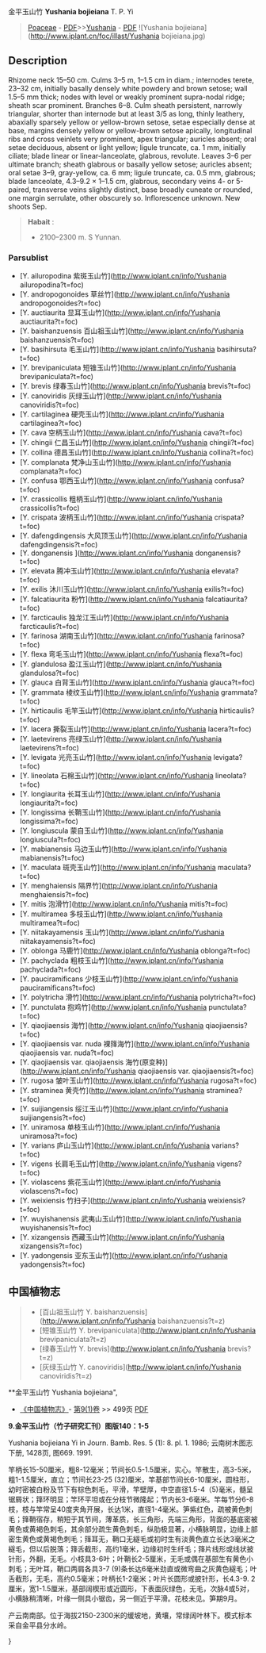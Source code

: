 金平玉山竹 **Yushania bojieiana** T. P. Yi

> [Poaceae](http://www.iplant.cn/info/Poaceae?t=foc) - [PDF](http://www.iplant.cn/foc/pdf/Poaceae.pdf)>>[Yushania](http://www.iplant.cn/info/Yushania?t=foc) - [PDF](http://www.iplant.cn/foc/pdf/Yushania.pdf)
![Yushania bojieiana](http://www.iplant.cn/foc/illast/Yushania bojieiana.jpg)

## Description

Rhizome neck 15–50 cm. Culms 3–5 m, 1–1.5 cm in diam.; internodes terete, 23–32 cm, initially basally densely white powdery and brown setose; wall 1.5–5 mm thick; nodes with level or weakly prominent supra-nodal ridge; sheath scar prominent. Branches 6–8. Culm sheath persistent, narrowly triangular, shorter than internode but at least 3/5 as long, thinly leathery, abaxially sparsely yellow or yellow-brown setose, setae especially dense at base, margins densely yellow or yellow-brown setose apically, longitudinal ribs and cross veinlets very prominent, apex triangular; auricles absent; oral setae deciduous, absent or light yellow; ligule truncate, ca. 1 mm, initially ciliate; blade linear or linear-lanceolate, glabrous, revolute. Leaves 3–6 per ultimate branch; sheath glabrous or basally yellow setose; auricles absent; oral setae 3–9, gray-yellow, ca. 6 mm; ligule truncate, ca. 0.5 mm, glabrous; blade lanceolate, 4.3–9.2 × 1–1.5 cm, glabrous, secondary veins 4- or 5-paired, transverse veins slightly distinct, base broadly cuneate or rounded, one margin serrulate, other obscurely so. Inflorescence unknown. New shoots Sep.


> **Habait** : 
>* 2100–2300 m. S Yunnan.

### Parsublist

* [Y.  ailuropodina  紫斑玉山竹](http://www.iplant.cn/info/Yushania ailuropodina?t=foc)
* [Y.  andropogonoides  草丝竹](http://www.iplant.cn/info/Yushania andropogonoides?t=foc)
* [Y.  auctiaurita  显耳玉山竹](http://www.iplant.cn/info/Yushania auctiaurita?t=foc)
* [Y.  baishanzuensis  百山祖玉山竹](http://www.iplant.cn/info/Yushania baishanzuensis?t=foc)
* [Y.  basihirsuta  毛玉山竹](http://www.iplant.cn/info/Yushania basihirsuta?t=foc)
* [Y.  brevipaniculata  短锥玉山竹](http://www.iplant.cn/info/Yushania brevipaniculata?t=foc)
* [Y.  brevis  绿春玉山竹](http://www.iplant.cn/info/Yushania brevis?t=foc)
* [Y.  canoviridis  灰绿玉山竹](http://www.iplant.cn/info/Yushania canoviridis?t=foc)
* [Y.  cartilaginea  硬壳玉山竹](http://www.iplant.cn/info/Yushania cartilaginea?t=foc)
* [Y.  cava  空柄玉山竹](http://www.iplant.cn/info/Yushania cava?t=foc)
* [Y.  chingii  仁昌玉山竹](http://www.iplant.cn/info/Yushania chingii?t=foc)
* [Y.  collina  德昌玉山竹](http://www.iplant.cn/info/Yushania collina?t=foc)
* [Y.  complanata  梵净山玉山竹](http://www.iplant.cn/info/Yushania complanata?t=foc)
* [Y.  confusa  鄂西玉山竹](http://www.iplant.cn/info/Yushania confusa?t=foc)
* [Y.  crassicollis  粗柄玉山竹](http://www.iplant.cn/info/Yushania crassicollis?t=foc)
* [Y.  crispata  波柄玉山竹](http://www.iplant.cn/info/Yushania crispata?t=foc)
* [Y.  dafengdingensis  大风顶玉山竹](http://www.iplant.cn/info/Yushania dafengdingensis?t=foc)
* [Y.  donganensis  ](http://www.iplant.cn/info/Yushania donganensis?t=foc)
* [Y.  elevata  腾冲玉山竹](http://www.iplant.cn/info/Yushania elevata?t=foc)
* [Y.  exilis  沐川玉山竹](http://www.iplant.cn/info/Yushania exilis?t=foc)
* [Y.  falcatiaurita  粉竹](http://www.iplant.cn/info/Yushania falcatiaurita?t=foc)
* [Y.  farcticaulis  独龙江玉山竹](http://www.iplant.cn/info/Yushania farcticaulis?t=foc)
* [Y.  farinosa  湖南玉山竹](http://www.iplant.cn/info/Yushania farinosa?t=foc)
* [Y.  flexa  弯毛玉山竹](http://www.iplant.cn/info/Yushania flexa?t=foc)
* [Y.  glandulosa  盈江玉山竹](http://www.iplant.cn/info/Yushania glandulosa?t=foc)
* [Y.  glauca  白背玉山竹](http://www.iplant.cn/info/Yushania glauca?t=foc)
* [Y.  grammata  棱纹玉山竹](http://www.iplant.cn/info/Yushania grammata?t=foc)
* [Y.  hirticaulis  毛竿玉山竹](http://www.iplant.cn/info/Yushania hirticaulis?t=foc)
* [Y.  lacera  撕裂玉山竹](http://www.iplant.cn/info/Yushania lacera?t=foc)
* [Y.  laetevirens  亮绿玉山竹](http://www.iplant.cn/info/Yushania laetevirens?t=foc)
* [Y.  levigata  光亮玉山竹](http://www.iplant.cn/info/Yushania levigata?t=foc)
* [Y.  lineolata  石棉玉山竹](http://www.iplant.cn/info/Yushania lineolata?t=foc)
* [Y.  longiaurita  长耳玉山竹](http://www.iplant.cn/info/Yushania longiaurita?t=foc)
* [Y.  longissima  长鞘玉山竹](http://www.iplant.cn/info/Yushania longissima?t=foc)
* [Y.  longiuscula  蒙自玉山竹](http://www.iplant.cn/info/Yushania longiuscula?t=foc)
* [Y.  mabianensis  马边玉山竹](http://www.iplant.cn/info/Yushania mabianensis?t=foc)
* [Y.  maculata  斑壳玉山竹](http://www.iplant.cn/info/Yushania maculata?t=foc)
* [Y.  menghaiensis  隔界竹](http://www.iplant.cn/info/Yushania menghaiensis?t=foc)
* [Y.  mitis  泡滑竹](http://www.iplant.cn/info/Yushania mitis?t=foc)
* [Y.  multiramea  多枝玉山竹](http://www.iplant.cn/info/Yushania multiramea?t=foc)
* [Y.  niitakayamensis  玉山竹](http://www.iplant.cn/info/Yushania niitakayamensis?t=foc)
* [Y.  oblonga  马鹿竹](http://www.iplant.cn/info/Yushania oblonga?t=foc)
* [Y.  pachyclada  粗枝玉山竹](http://www.iplant.cn/info/Yushania pachyclada?t=foc)
* [Y.  pauciramificans  少枝玉山竹](http://www.iplant.cn/info/Yushania pauciramificans?t=foc)
* [Y.  polytricha  滑竹](http://www.iplant.cn/info/Yushania polytricha?t=foc)
* [Y.  punctulata  抱鸡竹](http://www.iplant.cn/info/Yushania punctulata?t=foc)
* [Y.  qiaojiaensis  海竹](http://www.iplant.cn/info/Yushania qiaojiaensis?t=foc)
* [Y.  qiaojiaensis var. nuda  裸箨海竹](http://www.iplant.cn/info/Yushania qiaojiaensis var. nuda?t=foc)
* [Y.  qiaojiaensis var. qiaojiaensis  海竹(原变种)](http://www.iplant.cn/info/Yushania qiaojiaensis var. qiaojiaensis?t=foc)
* [Y.  rugosa  皱叶玉山竹](http://www.iplant.cn/info/Yushania rugosa?t=foc)
* [Y.  straminea  黄壳竹](http://www.iplant.cn/info/Yushania straminea?t=foc)
* [Y.  suijiangensis  绥江玉山竹](http://www.iplant.cn/info/Yushania suijiangensis?t=foc)
* [Y.  uniramosa  单枝玉山竹](http://www.iplant.cn/info/Yushania uniramosa?t=foc)
* [Y.  varians  庐山玉山竹](http://www.iplant.cn/info/Yushania varians?t=foc)
* [Y.  vigens  长肩毛玉山竹](http://www.iplant.cn/info/Yushania vigens?t=foc)
* [Y.  violascens  紫花玉山竹](http://www.iplant.cn/info/Yushania violascens?t=foc)
* [Y.  weixiensis  竹扫子](http://www.iplant.cn/info/Yushania weixiensis?t=foc)
* [Y.  wuyishanensis  武夷山玉山竹](http://www.iplant.cn/info/Yushania wuyishanensis?t=foc)
* [Y.  xizangensis  西藏玉山竹](http://www.iplant.cn/info/Yushania xizangensis?t=foc)
* [Y.  yadongensis  亚东玉山竹](http://www.iplant.cn/info/Yushania yadongensis?t=foc)


## 中国植物志

> * [百山祖玉山竹  Y.  baishanzuensis](http://www.iplant.cn/info/Yushania baishanzuensis?t=z)
> * [短锥玉山竹  Y.  brevipaniculata](http://www.iplant.cn/info/Yushania brevipaniculata?t=z)
> * [绿春玉山竹  Y.  brevis](http://www.iplant.cn/info/Yushania brevis?t=z)
> * [灰绿玉山竹  Y.  canoviridis](http://www.iplant.cn/info/Yushania canoviridis?t=z)


**金平玉山竹 Yushania bojieiana",

* [《中国植物志》](http://www.iplant.cn/frps)- [第9(1)卷](http://www.iplant.cn/frps/vol/9(1)) >> 499页 [PDF](http://www.iplant.cn/frps/pdf/9(1)/499.pdf)


**9.金平玉山竹（竹子研究汇刊）图版140：1-5**

Yushania bojieiana Yi in Journ. Bamb. Res. 5 (1): 8. pl. 1. 1986; 云南树木图志下册, 1428页, 图669. 1991.

竿柄长15-50厘米，粗8-12毫米；节间长0.5-1.5厘米，实心。竿散生，高3-5米，粗1-1.5厘米，直立；节间长23-25 (32)厘米，竿基部节间长6-10厘米，圆柱形，幼时密被白粉及节下有棕色刺毛，平滑，竿壁厚，中空直径1.5-4（5)毫米，髓呈锯屑状；箨环明显；竿环平坦或在分枝节微隆起；节内长3-6毫米。竿每节分6-8枝，枝与竿常呈40度夹角开展，长达1米，直径1-4毫米。笋紫红色，疏被黄色刺毛；箨鞘宿存，稍短于其节间，薄革质，长三角形，先端三角形，背面的基底密被黄色或黄褐色刺毛，其余部分疏生黄色刺毛，纵肋极显著，小横脉明显，边缘上部密生黄色或黄褐色刺毛；箨耳无，鞘口无繸毛或初时生有淡黄色直立长达3毫米之繸毛，但以后脱落；箨舌截形，高约1毫米，边缘初时生纤毛；箨片线形或线状披针形，外翻，无毛。小枝具3-6叶；叶鞘长2-5厘米，无毛或偶在基部生有黄色小刺毛；无叶耳，鞘口两肩各具3-7 (9)条长达6毫米劲直或微弯曲之灰黄色繸毛；叶舌截形，无毛，高约0.5毫米；叶柄长1-2毫米；叶片长圆形或披针形，长4.3-9. 2厘米，宽1-1.5厘米，基部阔楔形或近圆形，下表面灰绿色，无毛，次脉4或5对，小横脉稍清晰，叶缘一侧具小锯齿，另一侧近于平滑。花枝未见。笋期9月。

产云南南部。位于海拔2150-2300米的缓坡地，黄壤，常绿阔叶林下。模式标本采自金平县分水岭。

}